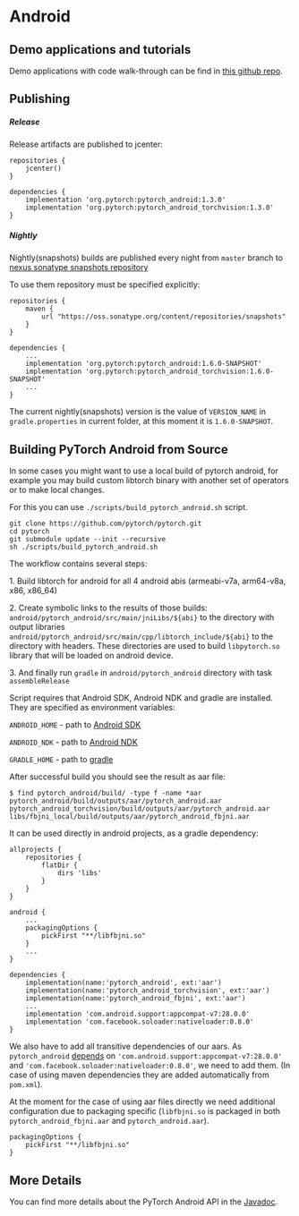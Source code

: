# Android

## Demo applications and tutorials

Demo applications with code walk-through can be find in [this github repo](https://github.com/pytorch/android-demo-app).

## Publishing

##### Release
Release artifacts are published to jcenter:

```
repositories {
    jcenter()
}

dependencies {
    implementation 'org.pytorch:pytorch_android:1.3.0'
    implementation 'org.pytorch:pytorch_android_torchvision:1.3.0'
}
```

##### Nightly

Nightly(snapshots) builds are published every night from `master` branch to [nexus sonatype snapshots repository](https://oss.sonatype.org/#nexus-search;quick~pytorch_android)

To use them repository must be specified explicitly:
```
repositories {
    maven {
        url "https://oss.sonatype.org/content/repositories/snapshots"
    }
}

dependencies {
    ...
    implementation 'org.pytorch:pytorch_android:1.6.0-SNAPSHOT'
    implementation 'org.pytorch:pytorch_android_torchvision:1.6.0-SNAPSHOT'
    ...
}
```
The current nightly(snapshots) version is the value of `VERSION_NAME` in `gradle.properties` in current folder, at this moment it is `1.6.0-SNAPSHOT`.

## Building PyTorch Android from Source

In some cases you might want to use a local build of pytorch android, for example you may build custom libtorch binary with another set of operators or to make local changes.

For this you can use `./scripts/build_pytorch_android.sh` script.
```
git clone https://github.com/pytorch/pytorch.git
cd pytorch
git submodule update --init --recursive
sh ./scripts/build_pytorch_android.sh
```

The workflow contains several steps:

1\. Build libtorch for android for all 4 android abis (armeabi-v7a, arm64-v8a, x86, x86_64)

2\. Create symbolic links to the results of those builds:
`android/pytorch_android/src/main/jniLibs/${abi}` to the directory with output libraries
`android/pytorch_android/src/main/cpp/libtorch_include/${abi}` to the directory with headers. These directories are used to build `libpytorch.so` library that will be loaded on android device.

3\. And finally run `gradle` in `android/pytorch_android` directory with task `assembleRelease`

Script requires that Android SDK, Android NDK and gradle are installed.
They are specified as environment variables:

`ANDROID_HOME` - path to [Android SDK](https://developer.android.com/studio/command-line/sdkmanager.html)

`ANDROID_NDK` - path to [Android NDK](https://developer.android.com/studio/projects/install-ndk)

`GRADLE_HOME` - path to [gradle](https://gradle.org/releases/)


After successful build you should see the result as aar file:

```
$ find pytorch_android/build/ -type f -name *aar
pytorch_android/build/outputs/aar/pytorch_android.aar
pytorch_android_torchvision/build/outputs/aar/pytorch_android.aar
libs/fbjni_local/build/outputs/aar/pytorch_android_fbjni.aar
```

It can be used directly in android projects, as a gradle dependency:
```
allprojects {
    repositories {
        flatDir {
            dirs 'libs'
        }
    }
}

android {
    ...
    packagingOptions {
        pickFirst "**/libfbjni.so"
    }
    ...
}

dependencies {
    implementation(name:'pytorch_android', ext:'aar')
    implementation(name:'pytorch_android_torchvision', ext:'aar')
    implementation(name:'pytorch_android_fbjni', ext:'aar')
    ...
    implementation 'com.android.support:appcompat-v7:28.0.0'
    implementation 'com.facebook.soloader:nativeloader:0.8.0'
}
```
We also have to add all transitive dependencies of our aars.
As `pytorch_android` [depends](https://github.com/pytorch/pytorch/blob/master/android/pytorch_android/build.gradle#L62-L63) on `'com.android.support:appcompat-v7:28.0.0'` and `'com.facebook.soloader:nativeloader:0.8.0'`, we need to add them.
(In case of using maven dependencies they are added automatically from `pom.xml`).


At the moment for the case of using aar files directly we need additional configuration due to packaging specific (`libfbjni.so` is packaged in both `pytorch_android_fbjni.aar` and `pytorch_android.aar`).
```
packagingOptions {
    pickFirst "**/libfbjni.so"
}
```

## More Details

You can find more details about the PyTorch Android API in the [Javadoc](https://pytorch.org/docs/stable/packages.html).
